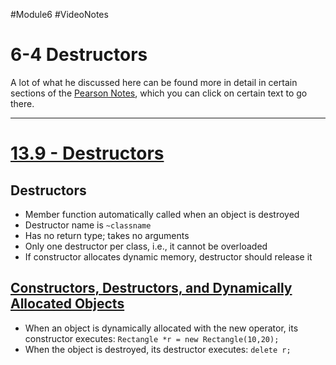 #Module6 #VideoNotes 
# 6-4 Destructors
A lot of what he discussed here can be found more in detail in certain sections of the [Pearson Notes](../Pearson%20Notes), which you can click on certain text to go there.
***
# [13.9 - Destructors](../Pearson%20Notes/13.9%20-%20Destructors.md)
## Destructors
- Member function automatically called when an object is destroyed
- Destructor name is `~classname`
- Has no return type; takes no arguments
- Only one destructor per class, i.e., it cannot be overloaded
- If constructor allocates dynamic memory, destructor should release it

## [Constructors, Destructors, and Dynamically Allocated Objects](../Pearson%20Notes/13.9%20-%20Destructors.md#Destructors-and-Dynamically-Allocated-Class-Objects)
- When an object is dynamically allocated with the new operator, its constructor executes: `Rectangle *r = new Rectangle(10,20);`
- When the object is destroyed, its destructor executes: `delete r;`

